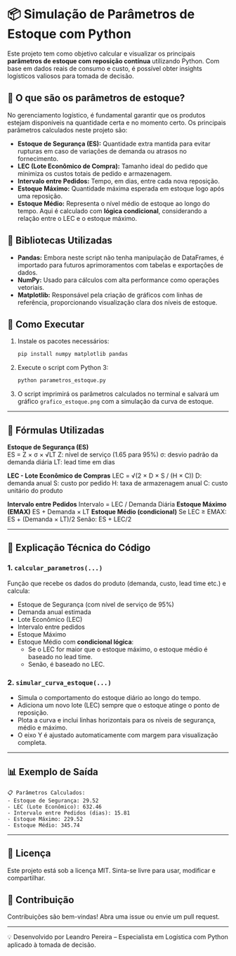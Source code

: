 
# 📦 Simulação de Parâmetros de Estoque com Python

Este projeto tem como objetivo calcular e visualizar os principais **parâmetros de estoque com reposição contínua** utilizando Python. Com base em dados reais de consumo e custo, é possível obter insights logísticos valiosos para tomada de decisão.

## 🧠 O que são os parâmetros de estoque?

No gerenciamento logístico, é fundamental garantir que os produtos estejam disponíveis na quantidade certa e no momento certo. Os principais parâmetros calculados neste projeto são:

- **Estoque de Segurança (ES):** Quantidade extra mantida para evitar rupturas em caso de variações de demanda ou atrasos no fornecimento.
- **LEC (Lote Econômico de Compra):** Tamanho ideal do pedido que minimiza os custos totais de pedido e armazenagem.
- **Intervalo entre Pedidos:** Tempo, em dias, entre cada nova reposição.
- **Estoque Máximo:** Quantidade máxima esperada em estoque logo após uma reposição.
- **Estoque Médio:** Representa o nível médio de estoque ao longo do tempo. Aqui é calculado com **lógica condicional**, considerando a relação entre o LEC e o estoque máximo.

## 🧰 Bibliotecas Utilizadas

- **Pandas:** Embora neste script não tenha manipulação de DataFrames, é importado para futuros aprimoramentos com tabelas e exportações de dados.
- **NumPy:** Usado para cálculos com alta performance como operações vetoriais.
- **Matplotlib:** Responsável pela criação de gráficos com linhas de referência, proporcionando visualização clara dos níveis de estoque.

## 🚀 Como Executar

1. Instale os pacotes necessários:
   ```bash
   pip install numpy matplotlib pandas
   ```

2. Execute o script com Python 3:
   ```bash
   python parametros_estoque.py
   ```

3. O script imprimirá os parâmetros calculados no terminal e salvará um gráfico `grafico_estoque.png` com a simulação da curva de estoque.

---

## 📐 Fórmulas Utilizadas

**Estoque de Segurança (ES)**  
ES = Z × σ × √LT 
Z: nível de serviço (1.65 para 95%)
σ: desvio padrão da demanda diária
LT: lead time em dias 

**LEC - Lote Econômico de Compras** 
LEC = √(2 × D × S / (H × C)) 
D: demanda anual
S: custo por pedido
H: taxa de armazenagem anual
C: custo unitário do produto 

**Intervalo entre Pedidos** 
Intervalo = LEC / Demanda Diária
**Estoque Máximo (EMAX)** 
ES + Demanda × LT 
**Estoque Médio (condicional)** 
Se LEC ≥ EMAX: ES + (Demanda × LT)/2
Senão: ES + LEC/2 

---

## 🧾 Explicação Técnica do Código

### 1. `calcular_parametros(...)`
Função que recebe os dados do produto (demanda, custo, lead time etc.) e calcula:

- Estoque de Segurança (com nível de serviço de 95%)
- Demanda anual estimada
- Lote Econômico (LEC)
- Intervalo entre pedidos
- Estoque Máximo
- Estoque Médio com **condicional lógica**:
  - Se o LEC for maior que o estoque máximo, o estoque médio é baseado no lead time.
  - Senão, é baseado no LEC.

### 2. `simular_curva_estoque(...)`
- Simula o comportamento do estoque diário ao longo do tempo.
- Adiciona um novo lote (LEC) sempre que o estoque atinge o ponto de reposição.
- Plota a curva e inclui linhas horizontais para os níveis de segurança, médio e máximo.
- O eixo Y é ajustado automaticamente com margem para visualização completa.

---

## 📊 Exemplo de Saída

```
📋 Parâmetros Calculados:
- Estoque de Segurança: 29.52
- LEC (Lote Econômico): 632.46
- Intervalo entre Pedidos (dias): 15.81
- Estoque Máximo: 229.52
- Estoque Médio: 345.74
```

---

## 📄 Licença

Este projeto está sob a licença MIT. Sinta-se livre para usar, modificar e compartilhar.

## 🤝 Contribuição

Contribuições são bem-vindas! Abra uma issue ou envie um pull request.

---

💡 Desenvolvido por Leandro Pereira – Especialista em Logística com Python aplicado à tomada de decisão.
